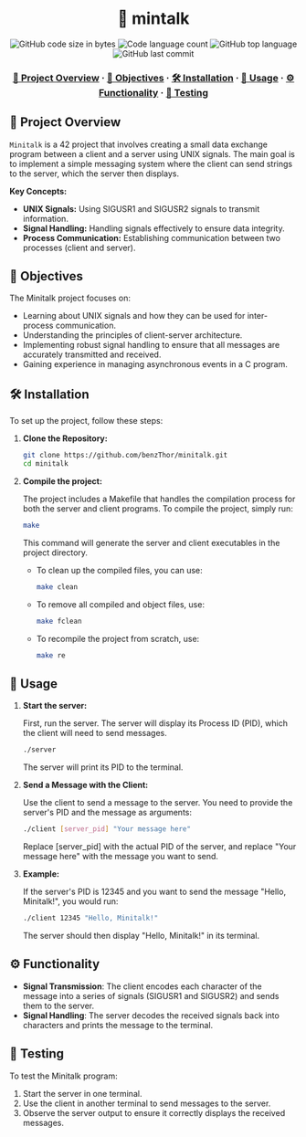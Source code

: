 <h1 align="center">
  📢 mintalk
</h1>

<p align="center">
	<img alt="GitHub code size in bytes" src="https://img.shields.io/github/languages/code-size/benzThor/minitalk?color=red" />
	<img alt="Code language count" src="https://img.shields.io/github/languages/count/benzThor/minitalk?color=yellow" />
	<img alt="GitHub top language" src="https://img.shields.io/github/languages/top/benzThor/minitalk?color=blue" />
	<img alt="GitHub last commit" src="https://img.shields.io/github/last-commit/benzThor/minitalk?color=green" />
</p>

<h3 align="center">
	<a href="#-project-overview">📝 Project Overview</a>
	<span> · </span>
	<a href="#-objectives">🎯 Objectives</a>
  <span> · </span>
	<a href="#️-installation">🛠️ Installation</a>
	<span> · </span>
	<a href="#-usage">🚀 Usage</a>
	<span> · </span>
	<a href="#️-functionality">⚙️ Functionality</a>
	<span> · </span>
	<a href="#-testing">🧪 Testing</a>
</h3>

## 📝 Project Overview

`Minitalk` is a 42 project that involves creating a small data exchange program between a client and a server using UNIX signals. The main goal is to implement a simple messaging system where the client can send strings to the server, which the server then displays.

**Key Concepts:** 

  - **UNIX Signals:** Using SIGUSR1 and SIGUSR2 signals to transmit information.
  - **Signal Handling:** Handling signals effectively to ensure data integrity.
  - **Process Communication:** Establishing communication between two processes (client and server).

## 🎯 Objectives

The Minitalk project focuses on:

  - Learning about UNIX signals and how they can be used for inter-process communication.
  - Understanding the principles of client-server architecture.
  - Implementing robust signal handling to ensure that all messages are accurately transmitted and received.
  - Gaining experience in managing asynchronous events in a C program.

## 🛠️ Installation

To set up the project, follow these steps:

1. **Clone the Repository:**

   ```bash
   git clone https://github.com/benzThor/minitalk.git
   cd minitalk
   ```

2. **Compile the project:**

   The project includes a Makefile that handles the compilation process for both the server and client programs. To compile the project, simply run:

   ```bash
   make
   ```

   This command will generate the server and client executables in the project directory.

   - To clean up the compiled files, you can use:
     ```bash
     make clean
     ```
    - To remove all compiled and object files, use:
      ```bash
      make fclean
      ```
    - To recompile the project from scratch, use:
      ```bash
      make re
      ```

## 🚀 Usage

1. **Start the server:**

   First, run the server. The server will display its Process ID (PID), which the client will need to send messages.

   ```bash
   ./server
   ```

   The server will print its PID to the terminal.

2. **Send a Message with the Client:**

   Use the client to send a message to the server. You need to provide the server's PID and the message as arguments:

   ```bash
   ./client [server_pid] "Your message here"
   ```

   Replace [server_pid] with the actual PID of the server, and replace "Your message here" with the message you want to send.

3. **Example:**

   If the server's PID is 12345 and you want to send the message "Hello, Minitalk!", you would run:

   ```bash
   ./client 12345 "Hello, Minitalk!"
   ```

   The server should then display "Hello, Minitalk!" in its terminal.

## ⚙️ Functionality

  - **Signal Transmission**: The client encodes each character of the message into a series of signals (SIGUSR1 and SIGUSR2) and sends them to the server.
  - **Signal Handling**: The server decodes the received signals back into characters and prints the message to the terminal.

## 🧪 Testing

  To test the Minitalk program:

  1. Start the server in one terminal.
  2. Use the client in another terminal to send messages to the server.
  3. Observe the server output to ensure it correctly displays the received messages.





  

